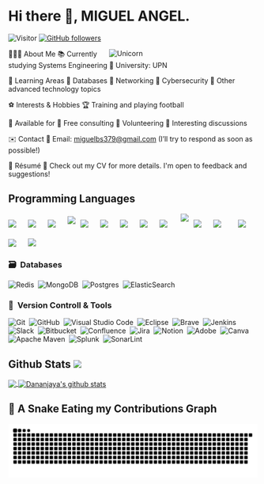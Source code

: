# Hi there 👋, MIGUEL ANGEL. 
![Visitor](https://visitor-badge.laobi.icu/badge?page_id=Bhargavi-hash.repoName) [![GitHub followers](https://img.shields.io/github/followers/Bhargavi-hash.svg?style=social&label=Follow)](https://github.com/Bhargavi-hash?tab=followers)<br/>

<!--
**Bhargavi-hash/Bhargavi-hash** is a ✨ _special_ ✨ repository because its `README.md` (this file) appears on your GitHub profile.
-->

<img align="right" width=300px alt="Unicorn" src="https://c.tenor.com/GN73MKBawZYAAAAi/busy-cute.gif" />

👨🏻‍💻 About Me
📚 Currently studying Systems Engineering 🏫 University: UPN

🌱 Learning Areas 🔹 Databases 🔹 Networking 🔹 Cybersecurity 🔹 Other advanced technology topics

⚽ Interests & Hobbies 🏆 Training and playing football

💬 Available for 🤝 Free consulting 🤝 Volunteering 🤝 Interesting discussions

✉️ Contact 📩 Email: miguelbs379@gmail.com (I’ll try to respond as soon as possible!)

📄 Résumé 📜 Check out my CV for more details. I'm open to feedback and suggestions!


## Programming Languages

<div style="display: flex; flex-wrap: wrap; align-items: center; gap: 10px;">
    <img src='https://github.com/MarikIshtar007/MarikIshtar007/blob/master/images/c-original.svg' width='30'/>
    <img src='https://github.com/MarikIshtar007/MarikIshtar007/blob/master/images/cpp.svg' width='30'/>
    <img src='https://github.com/MarikIshtar007/MarikIshtar007/blob/master/images/pycharm.svg' width='30'/>
    <img src='https://github.com/MarikIshtar007/MarikIshtar007/blob/master/images/python2.png' height='30'/>
    <img src='https://github.com/MarikIshtar007/MarikIshtar007/blob/master/images/flutter-logo.svg' width='30'/>
    <img src='https://github.com/MarikIshtar007/MarikIshtar007/blob/master/images/html.svg' width='30'/>
    <img src='https://github.com/MarikIshtar007/MarikIshtar007/blob/master/images/css.svg' width='30'/>
    <img src='https://github.com/MarikIshtar007/MarikIshtar007/blob/master/images/js.svg' width='30'/>
    <img src='https://github.com/MarikIshtar007/MarikIshtar007/blob/master/images/bootstrap.svg' width='33'/>
    <img src='https://github.com/MarikIshtar007/MarikIshtar007/blob/master/images/django.svg' height='40'/>
    <img src='https://github.com/MarikIshtar007/MarikIshtar007/blob/master/images/flask.png' width='30'/>
    <img src='https://github.com/MarikIshtar007/MarikIshtar007/blob/master/images/php.svg' width='40'/>
    <img src='https://github.com/MarikIshtar007/MarikIshtar007/blob/master/images/sql.svg' width='30'/>
    <img src='https://github.com/MarikIshtar007/MarikIshtar007/blob/master/images/git.svg' width='30'/>
    <a href='https://github.com/Aditya664?tab=repositories&q=&type=&language=reactjs&sort='>
        <img width='32px' src='https://raw.githubusercontent.com/rahulbanerjee26/githubAboutMeGenerator/main/icons/reactjs.svg'/>
    </a>
</div>

### 🗃 &nbsp;Databases

![Redis](https://img.shields.io/badge/redis-%23DD0031.svg?style=for-the-badge&logo=redis&logoColor=white)&nbsp;
![MongoDB](https://img.shields.io/badge/MongoDB-%234ea94b.svg?style=for-the-badge&logo=mongodb&logoColor=white)&nbsp;
![Postgres](https://img.shields.io/badge/postgres-%23316192.svg?style=for-the-badge&logo=postgresql&logoColor=white)&nbsp;
![ElasticSearch](https://img.shields.io/badge/-ElasticSearch-005571?style=for-the-badge&logo=elasticsearch)&nbsp;

### 🧰 &nbsp;Version Controll & Tools 

![Git](https://img.shields.io/badge/git-%23F05033.svg?style=for-the-badge&logo=git&logoColor=white)&nbsp;
![GitHub](https://img.shields.io/badge/github-%23121011.svg?style=for-the-badge&logo=github&logoColor=white)&nbsp;
![Visual Studio Code](https://img.shields.io/badge/Visual%20Studio%20Code-0078d7.svg?style=for-the-badge&logo=visual-studio-code&logoColor=white)&nbsp;
![Eclipse](https://img.shields.io/badge/Eclipse-FE7A16.svg?style=for-the-badge&logo=Eclipse&logoColor=white)&nbsp;
![Brave](https://img.shields.io/badge/Brave-FB542B?style=for-the-badge&logo=Brave&logoColor=white)&nbsp;
![Jenkins](https://img.shields.io/badge/jenkins-%232C5263.svg?style=for-the-badge&logo=jenkins&logoColor=white)
![Slack](https://img.shields.io/badge/Slack-4A154B?style=for-the-badge&logo=slack&logoColor=white)&nbsp;
![Bitbucket](https://img.shields.io/badge/bitbucket-%230047B3.svg?style=for-the-badge&logo=bitbucket&logoColor=white)&nbsp;
![Confluence](https://img.shields.io/badge/confluence-%23172BF4.svg?style=for-the-badge&logo=confluence&logoColor=white)&nbsp;
![Jira](https://img.shields.io/badge/jira-%230A0FFF.svg?style=for-the-badge&logo=jira&logoColor=white)&nbsp;
![Notion](https://img.shields.io/badge/Notion-%23000000.svg?style=for-the-badge&logo=notion&logoColor=white)&nbsp;
![Adobe](https://img.shields.io/badge/adobe-%23FF0000.svg?style=for-the-badge&logo=adobe&logoColor=white)&nbsp;
![Canva](https://img.shields.io/badge/Canva-%2300C4CC.svg?style=for-the-badge&logo=Canva&logoColor=white)&nbsp;
![Apache Maven](https://img.shields.io/badge/Apache%20Maven-C71A36?style=for-the-badge&logo=Apache%20Maven&logoColor=white)&nbsp;
![Splunk](https://img.shields.io/badge/splunk-%23000000.svg?style=for-the-badge&logo=splunk&logoColor=white)&nbsp;
![SonarLint](https://img.shields.io/badge/SonarLint-CB2029?style=for-the-badge&logo=SONARLINT&logoColor=white)&nbsp;


## Github Stats <img src="https://media.giphy.com/media/cj87CxfRtrUifF3Ryk/giphy.gif" width="25px">
<a href="https://github.com/hgdsandakalum">
  <img align="center" src="https://github-readme-stats.vercel.app/api/top-langs/?username=miguelxeneize710&show_icons=true&theme=dark&langs_count=8&count_private=true&card_width=280" height="220px"/>
</a>
<a href="https://github.com/hgdsandakalum">
 <img align="center" src="https://github-readme-stats.vercel.app/api?username=miguelxeneize710&count_private=true&hide=stars&show_icons=true&theme=dark&line_height=27"  alt="Dananjaya's github stats" height="220px" />
</a>

## 🐍 A Snake Eating my Contributions Graph
	
<p align = "center">
	<img src = "https://github.com/7oSkaaa/7oSkaaa/blob/output/github-contribution-grid-snake.svg?" alt = "Snake Game"/>
</p>
